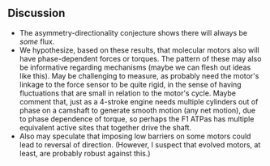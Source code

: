 ## Discussion
- The asymmetry-directionality conjecture shows there will always be *some* flux.
- We hypothesize, based on these results, that molecular motors also will have phase-dependent forces or torques. The pattern of these may also be informative regarding mechanisms (maybe we can flesh out ideas like this). May be challenging to measure, as probably need the motor's linkage to the force sensor to be quite rigid, in the sense of having fluctuations that are small in relation to the motor's cycle. Maybe comment that, just as a 4-stroke engine needs multiple cylinders out of phase on a camshaft to generate smooth motion (any net motion), due to phase dependence of torque, so perhaps the F1 ATPas has multiple equivalent active sites that together drive the shaft. 
- Also may speculate that imposing low barriers on some motors could lead to reversal of direction. (However, I suspect that evolved motors, at least, are probably robust against this.)

